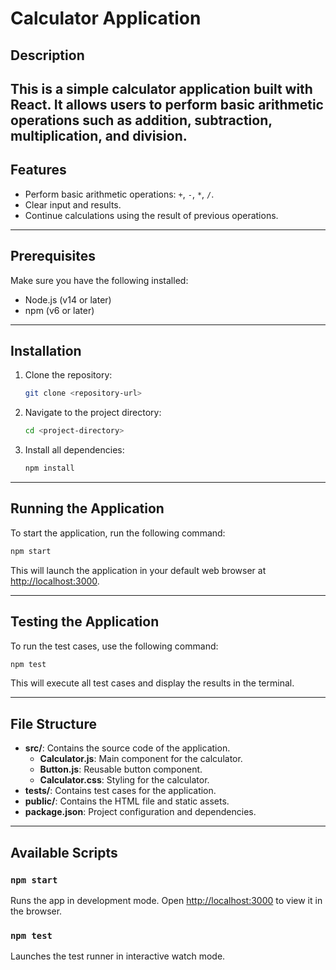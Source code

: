 # Calculator Application

## Description
This is a simple calculator application built with React. It allows users to perform basic arithmetic operations such as addition, subtraction, multiplication, and division.
---
## Features
- Perform basic arithmetic operations: `+`, `-`, `*`, `/`.
- Clear input and results.
- Continue calculations using the result of previous operations.
---
## Prerequisites
Make sure you have the following installed:
- Node.js (v14 or later)
- npm (v6 or later)
---
## Installation
1. Clone the repository:
   ```bash
   git clone <repository-url>
   ```
2. Navigate to the project directory:
   ```bash
   cd <project-directory>
   ```
3. Install all dependencies:
   ```bash
   npm install
   ```
---
## Running the Application
To start the application, run the following command:
```bash
npm start
```
This will launch the application in your default web browser at [http://localhost:3000](http://localhost:3000).

---
## Testing the Application
To run the test cases, use the following command:
```bash
npm test
```
This will execute all test cases and display the results in the terminal.

---
## File Structure
- **src/**: Contains the source code of the application.
  - **Calculator.js**: Main component for the calculator.
  - **Button.js**: Reusable button component.
  - **Calculator.css**: Styling for the calculator.
- **tests/**: Contains test cases for the application.
- **public/**: Contains the HTML file and static assets.
- **package.json**: Project configuration and dependencies.

---

## Available Scripts
### `npm start`
Runs the app in development mode. Open [http://localhost:3000](http://localhost:3000) to view it in the browser.

### `npm test`
Launches the test runner in interactive watch mode.


